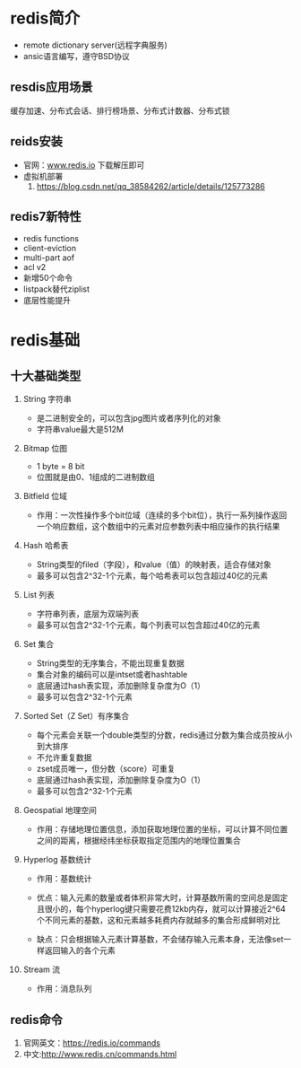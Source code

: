 # redis简介

* remote dictionary server(远程字典服务)
* ansic语言编写，遵守BSD协议

## resdis应用场景

缓存加速、分布式会话、排行榜场景、分布式计数器、分布式锁

## reids安装

* 官网：www.redis.io 下载解压即可
* 虚拟机部署
  1. https://blog.csdn.net/qq_38584262/article/details/125773286

## redis7新特性

* redis functions
* client-eviction
* multi-part aof
* acl v2
* 新增50个命令
* listpack替代ziplist
* 底层性能提升

# redis基础

## 十大基础类型

1. String  字符串

   * 是二进制安全的，可以包含jpg图片或者序列化的对象
   * 字符串value最大是512M

2. Bitmap  位图

   * 1 byte = 8 bit
   * 位图就是由0、1组成的二进制数组

3. Bitfield  位域

   * 作用：一次性操作多个bit位域（连续的多个bit位），执行一系列操作返回一个响应数组，这个数组中的元素对应参数列表中相应操作的执行结果

4. Hash  哈希表

   * String类型的filed（字段），和value（值）的映射表，适合存储对象
   * 最多可以包含2^32-1个元素，每个哈希表可以包含超过40亿的元素

5. List  列表

   * 字符串列表，底层为双端列表
   * 最多可以包含2^32-1个元素，每个列表可以包含超过40亿的元素

6. Set  集合

   * String类型的无序集合，不能出现重复数据
   * 集合对象的编码可以是intset或者hashtable
   * 底层通过hash表实现，添加删除复杂度为O（1）
   * 最多可以包含2^32-1个元素

7. Sorted Set（Z Set）有序集合

   * 每个元素会关联一个double类型的分数，redis通过分数为集合成员按从小到大排序
   * 不允许重复数据
   * zset成员唯一，但分数（score）可重复
   * 底层通过hash表实现，添加删除复杂度为O（1）
   * 最多可以包含2^32-1个元素

8. Geospatial  地理空间

   * 作用：存储地理位置信息，添加获取地理位置的坐标，可以计算不同位置之间的距离，根据经纬坐标获取指定范围内的地理位置集合

9. Hyperlog  基数统计

   * 作用：基数统计

   * 优点：输入元素的数量或者体积非常大时，计算基数所需的空间总是固定且很小的，每个hyperlog键只需要花费12kb内存，就可以计算接近2^64个不同元素的基数，这和元素越多耗费内存就越多的集合形成鲜明对比
   * 缺点：只会根据输入元素计算基数，不会储存输入元素本身，无法像set一样返回输入的各个元素

10. Stream  流

    * 作用：消息队列

## redis命令

1. 官网英文：https://redis.io/commands
2. 中文:http://www.redis.cn/commands.html
